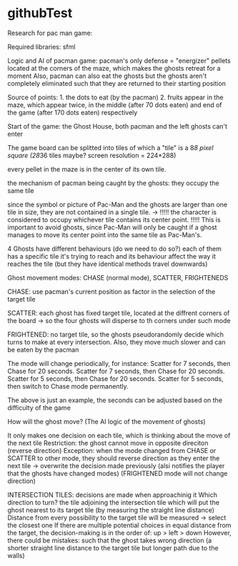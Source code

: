 # githubTest
Research for pac man game:

Required libraries: sfml


Logic and AI of pacman game:
pacman's only defense = "energizer" pellets located at the corners of the maze, which makes the ghosts retreat for a moment
Also, pacman can also eat the ghosts but the ghosts aren't completely eliminated such that they are returned to their starting position

Source of points: 1. the dots to eat (by the pacman)  2. fruits appear in the maze, which appear twice, in the middle (after 70 dots eaten) and end of the game (after 170 dots eaten) respectively


Start of the game: the Ghost House, both pacman and the left ghosts can't enter

The game board can be splitted into tiles of which a "tile" is a 8*8 pixel square (28*36 tiles maybe? screen resolution = 224*288)

every pellet in the maze is in the center of its own tile.

the mechanism of pacman being caught by the ghosts: they occupy the same tile

since the symbol or picture of Pac-Man and the ghosts are larger than one tile in size, they are not contained in a single tile. 
-> !!!!! the character is considered to occupy whichever tile contains its center point. !!!!! This is important to avoid ghosts, since Pac-Man will only be caught if a ghost manages to move its center point into the same tile as Pac-Man's.

4 Ghosts have different behaviours (do we need to do so?)
each of them has a specific tile it's trying to reach and its behaviour affect the way it reaches the tile (but they have identical methods travel downwards)

Ghost movement modes: CHASE (normal mode), SCATTER, FRIGHTENEDS

CHASE: use pacman's current position as factor in the selection of the target tile 

SCATTER: each ghost has fixed target tile, located at the diffrent corners of the board -> so the four ghosts will disperse to th corners under such mode

FRIGHTENED: no target tile, so the ghosts pseudorandomly decide which turns to make at every intersection. Also, they move much slower and can be eaten by the pacman

The mode will change periodically, for instance:
Scatter for 7 seconds, then Chase for 20 seconds.
Scatter for 7 seconds, then Chase for 20 seconds.
Scatter for 5 seconds, then Chase for 20 seconds.
Scatter for 5 seconds, then switch to Chase mode permanently.

The above is just an example, the seconds can be adjusted based on the difficulty of the game

How will the ghost move? (The AI logic of the movement of ghosts)

It only makes one decision on each tile, which is thinking about the move of the next tile
Restriction: the ghost cannot move in opposite direciton (reverse direction)
Exception: when the mode changed from CHASE or SCATTER to other mode, they should reverse direction as they enter the next tile -> overwrite the decision made previously (alsi notifies the player that the ghosts have changed modes) (FRIGHTENED mode will not change  direction)


INTERSECTION TILES: decisions are made when approachinig it
Which direction to turn? 
the tile adjoining the intersection tile which will put the ghost nearest to its target tile (by measuring the straight line distance)
Distance from every possibility to the target tile will be measured -> select the closest one
If there are multiple potential choices in equal distance from the target, the decision-making is in the order of: up > left > down
However, there could be mistakes: such that the ghost takes wrong direction (a shorter straight line distance to the target tile but longer path due to the walls)
